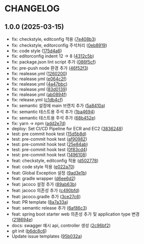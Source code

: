# CHANGELOG

## 1.0.0 (2025-03-15)

* fix: checkstyle, editconfig 적용 ([7e408b3](https://github.com/100-hours-a-week/3-team-modie-be/commit/7e408b3))
* fix: checkstyle, editorconfig 주석처리 ([0eb8919](https://github.com/100-hours-a-week/3-team-modie-be/commit/0eb8919))
* fix: code style ([175d4a6](https://github.com/100-hours-a-week/3-team-modie-be/commit/175d4a6))
* fix: editorconfig indent 12 -> 8 ([4312c5b](https://github.com/100-hours-a-week/3-team-modie-be/commit/4312c5b))
* fix: package.json lint script 추가 ([086f5cf](https://github.com/100-hours-a-week/3-team-modie-be/commit/086f5cf))
* fix: pre-push node 환경 추가 ([46f52f3](https://github.com/100-hours-a-week/3-team-modie-be/commit/46f52f3))
* fix: realease.yml ([1260200](https://github.com/100-hours-a-week/3-team-modie-be/commit/1260200))
* fix: realease.yml ([e064c2f](https://github.com/100-hours-a-week/3-team-modie-be/commit/e064c2f))
* fix: realease.yml ([4a47bbc](https://github.com/100-hours-a-week/3-team-modie-be/commit/4a47bbc))
* fix: realease.yml ([83d0139](https://github.com/100-hours-a-week/3-team-modie-be/commit/83d0139))
* fix: realease.yml ([ab0894f](https://github.com/100-hours-a-week/3-team-modie-be/commit/ab0894f))
* fix: release.yml ([c1db4cf](https://github.com/100-hours-a-week/3-team-modie-be/commit/c1db4cf))
* fix: semantic 설정에 main 브랜치 추가 ([5a8410a](https://github.com/100-hours-a-week/3-team-modie-be/commit/5a8410a))
* fix: semantic 테스트용 주석 추가 ([1ba4694](https://github.com/100-hours-a-week/3-team-modie-be/commit/1ba4694))
* fix: semantic 테스트용 주석 추가 ([68b452e](https://github.com/100-hours-a-week/3-team-modie-be/commit/68b452e))
* fix: yarn -> npm ([add2e7d](https://github.com/100-hours-a-week/3-team-modie-be/commit/add2e7d))
* deploy: Set CI/CD Pipeline for ECR and EC2 ([3836248](https://github.com/100-hours-a-week/3-team-modie-be/commit/3836248))
* test: pre commit hook test ([15d5b8d](https://github.com/100-hours-a-week/3-team-modie-be/commit/15d5b8d))
* test: pre-commit hook test ([af90982](https://github.com/100-hours-a-week/3-team-modie-be/commit/af90982))
* test: pre-commit hook test ([25e84ab](https://github.com/100-hours-a-week/3-team-modie-be/commit/25e84ab))
* test: pre-commit hook test ([0f83cd4](https://github.com/100-hours-a-week/3-team-modie-be/commit/0f83cd4))
* test: pre-commit hook test ([1496108](https://github.com/100-hours-a-week/3-team-modie-be/commit/1496108))
* feat: checkstyle, editconfig 적용 ([d502778](https://github.com/100-hours-a-week/3-team-modie-be/commit/d502778))
* feat: code style 적용 ([e022a70](https://github.com/100-hours-a-week/3-team-modie-be/commit/e022a70))
* feat: Global Exception 설정 ([9ad3e1b](https://github.com/100-hours-a-week/3-team-modie-be/commit/9ad3e1b))
* feat: gradle wrapper ([d6ee6d2](https://github.com/100-hours-a-week/3-team-modie-be/commit/d6ee6d2))
* feat: jacoco 설정 추가 ([89ab63b](https://github.com/100-hours-a-week/3-team-modie-be/commit/89ab63b))
* feat: jacoco 의존성 추가 ([c490bfd](https://github.com/100-hours-a-week/3-team-modie-be/commit/c490bfd))
* feat: jacoco.gradle 추가 ([3ce27c6](https://github.com/100-hours-a-week/3-team-modie-be/commit/3ce27c6))
* feat: PR template ([8a7a33a](https://github.com/100-hours-a-week/3-team-modie-be/commit/8a7a33a))
* feat: semantic release 추가 ([6af86c3](https://github.com/100-hours-a-week/3-team-modie-be/commit/6af86c3))
* feat: spring boot starter web 의존성 추가 및 application type 변경 ([218694e](https://github.com/100-hours-a-week/3-team-modie-be/commit/218694e))
* docs: swagger 예시 api, controller 생성 ([2c96bf2](https://github.com/100-hours-a-week/3-team-modie-be/commit/2c96bf2))
* git init ([b6dc8c6](https://github.com/100-hours-a-week/3-team-modie-be/commit/b6dc8c6))
* Update issue templates ([95b032a](https://github.com/100-hours-a-week/3-team-modie-be/commit/95b032a))
